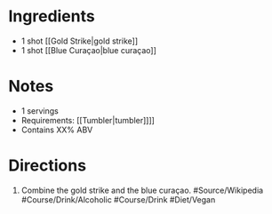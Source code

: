 # Ingredients
- 1 shot [[Gold Strike|gold strike]]
- 1 shot [[Blue Curaçao|blue curaçao]]
# Notes
- 1 servings
- Requirements: [[Tumbler|tumbler]]]]
- Contains XX% ABV
# Directions
1. Combine the gold strike and the blue curaçao.
 #Source/Wikipedia #Course/Drink/Alcoholic #Course/Drink #Diet/Vegan 